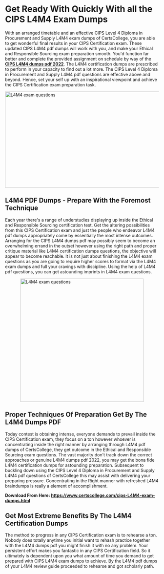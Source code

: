 <h1><strong>Get Ready With Quickly With all the CIPS L4M4 Exam Dumps&nbsp;</strong></h1>
<p><span style="font-weight: 400;">With an arranged timetable and an effective CIPS Level 4 Diploma in Procurement and Supply  L4M4 exam dumps of CertsCollege, you are able to get wonderful final results in your CIPS Certification exam. These updated CIPS L4M4 pdf dumps will work with you, and make your Ethical and Responsible Sourcing exam preparation smooth. You'd function far better and complete the provided assignment on schedule by way of the <strong><a href="https://www.certscollege.com/cips-L4M4-exam-dumps.html">CIPS L4M4 dumps pdf 2022</a></strong>. The L4M4 certification dumps are prescribed to perform in your capacity to find out a lot more. The CIPS Level 4 Diploma in Procurement and Supply  L4M4 pdf questions are effective above and beyond. Hence, set your self up with an inspirational viewpoint and achieve the CIPS Certification exam preparation task.&nbsp;</span></p>
<p><span style="font-weight: 400;"><img style="display: block; margin-left: auto; margin-right: auto;" src="https://i.ibb.co/CPDK3ps/Yellow-and-Blue-Initiative-Blog-Banner.png" alt="L4M4 exam questions" width="559" height="315" /></span></p>
<h2><strong>L4M4 PDF Dumps - Prepare With the Foremost Technique</strong></h2>
<p><span style="font-weight: 400;">Each year there's a range of understudies displaying up inside the Ethical and Responsible Sourcing certification test. Get the altering possibilities from this CIPS Certification exam and just the people who endeavor L4M4 pdf dumps appropriately come by essentially the most intense outcomes. Arranging for the CIPS L4M4 dumps pdf may possibly seem to become an overwhelming errand in the outset however using the right path and proper critique material like L4M4 certification dumps questions, the objective will appear to become reachable. It is not just about finishing the L4M4 exam questions as you are going to require higher scores to format via the L4M4 exam dumps and full your cravings with discipline. Using the help of L4M4 pdf questions, you can get astounding imprints in L4M4 exam questions.</span></p>
<p><span style="font-weight: 400;"><a href="https://tinyurl.com/3buatzdh"><img style="display: block; margin-left: auto; margin-right: auto;" src="https://i.ibb.co/9tMrhdY/Teacher-Appreciation-Invitation.png" alt="L4M4 exam questions " width="404" height="404" /></a></span></p>
<h2><strong>Proper Techniques Of Preparation Get By The L4M4 Dumps PDF</strong></h2>
<p><span style="font-weight: 400;">Today contest is obtaining intense, everyone demands to prevail inside the CIPS Certification exam, they focus on a ton however whoever is concentrating inside the right manner by arranging through L4M4 pdf dumps of CertsCollege, they get outcome in the Ethical and Responsible Sourcing exam questions. The vast majority don't track down the correct approaches or genuine L4M4 dumps pdf 2022, you may get the bona fide L4M4 certification dumps for astounding preparation. Subsequent to buckling down using the CIPS Level 4 Diploma in Procurement and Supply  L4M4 pdf questions of CertsCollege this may assist with delivering your preparing pressure. Concentrating in the Right manner with refreshed L4M4 braindumps is really a element of accomplishment.</span></p>
<p><span style="font-weight: 400;"><strong>Download From Here: <a href="https://www.certscollege.com/cips-L4M4-exam-dumps.html">https://www.certscollege.com/cips-L4M4-exam-dumps.html</a></strong></span></p>
<h2><strong>Get Most Extreme Benefits By The L4M4 Certification Dumps</strong></h2>
<p><span style="font-weight: 400;">The method to progress in any CIPS Certification exam is to rehearse a ton. Nobody does totally anytime you initial want to rehash practice together with the L4M4 dumps pdf you might finish it with no any problem. Your persistent effort makes you fantastic in any CIPS Certification field. So it ultimately is dependent upon you what amount of time you demand to get prepared with CIPS L4M4 exam dumps to achieve. By the L4M4 pdf dumps of your L4M4 review guide proceeded to rehearse and got scholarly path.</span></p>
